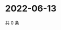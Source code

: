 # 2022-06-13

共 0 条

<!-- BEGIN WEIBO -->
<!-- 最后更新时间 Mon Jun 13 2022 17:16:47 GMT+0800 (China Standard Time) -->

<!-- END WEIBO -->
